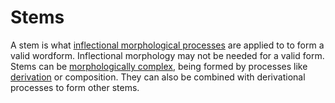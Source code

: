 # Stems
A stem is what [inflectional morphological processes](../inflections) are applied to to form a valid wordform.
Inflectional morphology may not be needed for a valid form.
Stems can be [morphologically complex](../stemparts), being formed by processes like [derivation](../derivations) or composition.
They can also be combined with derivational processes to form other stems.